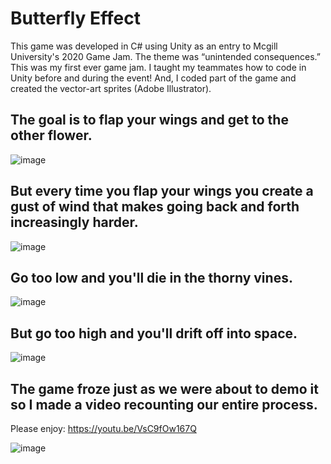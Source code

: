 # Butterfly Effect
This game was developed in C# using Unity as an entry to Mcgill University's 2020 Game Jam. The theme was “unintended consequences.” This was my first ever game jam. I taught my teammates how to code in Unity before and during the event! And, I coded part of the game and created the vector-art sprites (Adobe Illustrator).


## The goal is to flap your wings and get to the other flower.
![image](https://user-images.githubusercontent.com/53094076/236571133-b8123a95-fd38-4b6f-bed7-127031d93d3b.png)
## But every time you flap your wings you create a gust of wind that makes going back and forth increasingly harder.
![image](https://user-images.githubusercontent.com/53094076/236571432-bc3ecb0c-1f28-4b65-8ea8-71e02977902a.png)
## Go too low and you'll die in the thorny vines.
![image](https://user-images.githubusercontent.com/53094076/236572479-a913c294-b015-4d1a-b124-72f791e8c816.png)

## But go too high and you'll drift off into space.
![image](https://user-images.githubusercontent.com/53094076/236572176-844c5686-1689-4bde-b59d-48fbc88a2dc6.png)

## The game froze just as we were about to demo it so I made a video recounting our entire process. 

Please enjoy: https://youtu.be/VsC9fOw167Q

![image](https://user-images.githubusercontent.com/53094076/236570420-c1e7e0cf-52c7-456d-9fa2-91c48ecf02fe.png)



 
